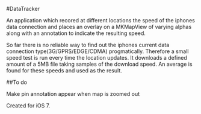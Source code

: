 #DataTracker

An application which recored at different locations the speed of 
the iphones data connection and places an overlay on a MKMapView
of varying alphas along with an annotation to indicate the resulting speed.

So far there is no reliable way to find out the iphones current data
connection type(3G/GPRS/EDGE/CDMA) progmatically. Therefore  a 
small speed test is run every time the location updates. It 
downloads a defined amount of a 5MB file taking samples of the
download speed. An average is found for these speeds and used as the
result.

##To do

Make pin annotation appear when map is zoomed out


Created for iOS 7.
